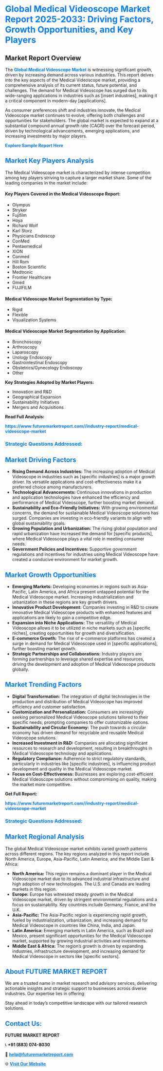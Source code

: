 <h1 style="color: #007BFF;">Global Medical Videoscope Market Report 2025-2033: Driving Factors, Growth Opportunities, and Key Players</h1>

<section id="overview">
<h2>Market Report Overview</h2>
<p>The <a href="https://www.futuremarketreport.com//industry-report/medical-videoscope-market" style="color: #007BFF; text-decoration: none;"><strong>Global Medical Videoscope Market</strong></a> is witnessing significant growth, driven by increasing demand across various industries. This report delves into the key aspects of the Medical Videoscope market, providing a comprehensive analysis of its current status, future potential, and challenges. The demand for Medical Videoscope has surged due to its wide-ranging applications in industries such as [insert industries], making it a critical component in modern-day [applications].</p>
<p>As consumer preferences shift and industries innovate, the Medical Videoscope market continues to evolve, offering both challenges and opportunities for stakeholders. The global market is expected to expand at a substantial compound annual growth rate (CAGR) over the forecast period, driven by technological advancements, emerging applications, and increasing investments by major players.</p>
</section>

<section id="overview">
<p><a href="https://www.futuremarketreport.com//request-sample/reportId=61414" style="color: #007BFF; text-decoration: none;"><strong>Explore Sample Report Here</strong></a></p>
</section>

<section id="key-players">
<h2 style="color: #007BFF;">Market Key Players Analysis</h2>
<p>The Medical Videoscope market is characterized by intense competition among key players striving to capture a larger market share. Some of the leading companies in the market include:</p>
<h4>Key Players Covered in the Medical Videoscope Report:</h4>
<ul><li>Olympus</li><li>Stryker</li><li>Fujifilm</li><li>Hoya</li><li>Richard Wolf</li><li>Karl Storz</li><li>Physicians Endoscop</li><li>ConMed</li><li>Pentaxmedical</li><li>XION</li><li>Conmed</li><li>Hill Rom</li><li>Boston Scientific</li><li>Medtronic</li><li>Frontier Healthcare</li><li>Gmed</li><li>FUJIFILM</li></ul>
<h4>Medical Videoscope Market Segmentation by Type:</h4>
<ul><li>Rigid</li><li>Flexible</li><li>Visualization Systems</li></ul>

<h4>Medical Videoscope Market Segmentation by Application:</h4>
<ul><li>Bronchoscopy</li><li>Arthroscopy</li><li>Laparoscopy</li><li>Urology Endoscopy</li><li>Gastrointestinal Endoscopy</li><li>Obstetrics/Gynecology Endoscopy</li><li>Other</li></ul>
<p><strong>Key Strategies Adopted by Market Players:</strong></p>
<ul>
<li>Innovation and R&D</li>
<li>Geographical Expansion</li>
<li>Sustainability Initiatives</li>
<li>Mergers and Acquisitions</li>
</ul>
</section>

<section>
<p><strong>Read Full Analysis: </strong></p><a href="https://www.futuremarketreport.com//industry-report/medical-videoscope-market" style="color: #007BFF; text-decoration: none;"><strong>https://www.futuremarketreport.com//industry-report/medical-videoscope-market</strong></a>
<h3 style="color: #007BFF;">Strategic Questions Addressed:</h3>
</section>

<section id="driving-factors">
<h2 style="color: #007BFF;">Market Driving Factors</h2>
<ul>
<li><strong>Rising Demand Across Industries:</strong> The increasing adoption of Medical Videoscope in industries such as [specific industries] is a major growth driver. Its versatile applications and cost-effectiveness make it a preferred choice among manufacturers.</li>
<li><strong>Technological Advancements:</strong> Continuous innovations in production and application technologies have enhanced the efficiency and performance of Medical Videoscope, further boosting market demand.</li>
<li><strong>Sustainability and Eco-Friendly Initiatives:</strong> With growing environmental concerns, the demand for sustainable Medical Videoscope solutions has surged. Companies are investing in eco-friendly variants to align with global sustainability goals.</li>
<li><strong>Growing Population and Urbanization:</strong> The rising global population and rapid urbanization have increased the demand for [specific products], where Medical Videoscope plays a vital role in meeting consumer needs.</li>
<li><strong>Government Policies and Incentives:</strong> Supportive government regulations and incentives for industries using Medical Videoscope have created a conducive environment for market growth.</li>
</ul>
</section>

<section id="growth-opportunities">
<h2 style="color: #007BFF;">Market Growth Opportunities</h2>
<ul>
<li><strong>Emerging Markets:</strong> Developing economies in regions such as Asia-Pacific, Latin America, and Africa present untapped potential for the Medical Videoscope market. Increasing industrialization and urbanization in these regions are key growth drivers.</li>
<li><strong>Innovative Product Development:</strong> Companies investing in R&D to create innovative Medical Videoscope products with enhanced features and applications are likely to gain a competitive edge.</li>
<li><strong>Expansion into Niche Applications:</strong> The versatility of Medical Videoscope allows it to be utilized in niche markets such as [specific niches], creating opportunities for growth and diversification.</li>
<li><strong>E-commerce Growth:</strong> The rise of e-commerce platforms has created a surge in demand for Medical Videoscope used in [specific applications], further boosting market growth.</li>
<li><strong>Strategic Partnerships and Collaborations:</strong> Industry players are forming partnerships to leverage shared expertise and resources, driving the development and adoption of Medical Videoscope products globally.</li>
</ul>
</section>

<section id="trending-factors">
<h2 style="color: #007BFF;">Market Trending Factors</h2>
<ul>
<li><strong>Digital Transformation:</strong> The integration of digital technologies in the production and distribution of Medical Videoscope has improved efficiency and customer satisfaction.</li>
<li><strong>Customization and Personalization:</strong> Consumers are increasingly seeking personalized Medical Videoscope solutions tailored to their specific needs, prompting companies to offer customizable options.</li>
<li><strong>Sustainability and Circular Economy:</strong> The push towards a circular economy has driven demand for recyclable and reusable Medical Videoscope solutions.</li>
<li><strong>Increased Investment in R&D:</strong> Companies are allocating significant resources to research and development, resulting in breakthroughs in Medical Videoscope technology and applications.</li>
<li><strong>Regulatory Compliance:</strong> Adherence to strict regulatory standards, particularly in industries like [specific industries], is influencing product development and quality in the Medical Videoscope market.</li>
<li><strong>Focus on Cost-Effectiveness:</strong> Businesses are exploring cost-efficient Medical Videoscope solutions without compromising on quality, making the market more competitive.</li>
</ul>
</section>

<section>
<p><strong>Get Full Report: </strong></p><a href="https://www.futuremarketreport.com//industry-report/medical-videoscope-market" style="color: #007BFF; text-decoration: none;"><strong>https://www.futuremarketreport.com//industry-report/medical-videoscope-market</strong></a>
<h3 style="color: #007BFF;">Strategic Questions Addressed:</h3>
</section>


<section id="regional-analysis">
<h2 style="color: #007BFF;">Market Regional Analysis</h2>
<p>The global Medical Videoscope market exhibits varied growth patterns across different regions. The key regions analyzed in this report include North America, Europe, Asia-Pacific, Latin America, and the Middle East & Africa:</p>
<ul>
<li><strong>North America:</strong> This region remains a dominant player in the Medical Videoscope market due to its advanced industrial infrastructure and high adoption of new technologies. The U.S. and Canada are leading markets in this region.</li>
<li><strong>Europe:</strong> Europe has witnessed steady growth in the Medical Videoscope market, driven by stringent environmental regulations and a focus on sustainability. Key countries include Germany, France, and the U.K.</li>
<li><strong>Asia-Pacific:</strong> The Asia-Pacific region is experiencing rapid growth, fueled by industrialization, urbanization, and increasing demand for Medical Videoscope in countries like China, India, and Japan.</li>
<li><strong>Latin America:</strong> Emerging markets in Latin America, such as Brazil and Mexico, present significant opportunities for the Medical Videoscope market, supported by growing industrial activities and investments.</li>
<li><strong>Middle East & Africa:</strong> The region’s growth is driven by expanding industries, infrastructure development, and increasing demand for Medical Videoscope in sectors like [specific sectors].</li>
</ul>
</section>

<footer>
<h2 style="color: #007BFF;">About FUTURE MARKET REPORT</h2>
<p>We are a trusted name in market research and advisory services, delivering actionable insights and strategic support to businesses across diverse industries. Our expertise lies in offering:</p>

<p>Stay ahead in today’s competitive landscape with our tailored research solutions.</p>

<h2 style="color: #007BFF;">Contact Us:</h2>
<p><strong>FUTURE MARKET REPORT</strong></p>
<p>📞 <strong>+91 (883) 074-8030</strong></p>
<p>📧 <strong><a href="mailto:help@futuremarketreport.com" style="color: #007BFF;">help@futuremarketreport.com</a></strong></p>
<p>🌐 <strong><a href="https://www.futuremarketreport.com/" style="color: #007BFF;">Visit Our Website</a></strong></p>
</footer>